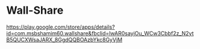 # Wall-Share
https://play.google.com/store/apps/details?id=com.msbshamim60.wallshare&fbclid=IwAR0sayjOu_WCw3Cbbf2z_N2ytB5QUCXWsaJARX_8GgdQQBOAzbYkc8GyVjM
